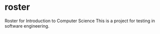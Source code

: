 # roster
Roster for Introduction to Computer Science
This is a project for testing in software engineering.
